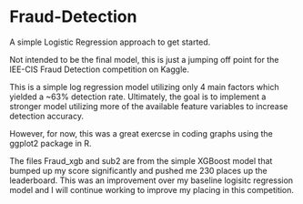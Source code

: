 # Fraud-Detection
A simple Logistic Regression approach to get started.

Not intended to be the final model, this is just a jumping off point for the IEE-CIS Fraud Detection competition on Kaggle.

This is a simple log regression model utilizing only 4 main factors which yielded a ~63% detection rate.  Ultimately, the goal is to implement a stronger model utilizing more of the available feature variables to increase detection accuracy.

However, for now, this was a great exercse in coding graphs using the ggplot2 package in R.

The files Fraud_xgb and sub2 are from the simple XGBoost model that bumped up my score significantly and pushed me 230 places up the leaderboard.  This was an improvement over my baseline logisitc regression model and I will continue working to improve my placing in this competition.
